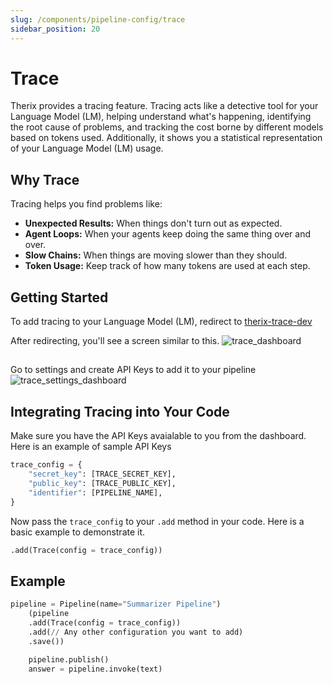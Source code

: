 ```yaml
---
slug: /components/pipeline-config/trace
sidebar_position: 20
---
```


# Trace

Therix provides a tracing feature. Tracing acts like a detective tool for your Language Model (LM), helping understand what's happening, identifying the root cause of problems, and tracking the cost borne by different models based on tokens used. Additionally, it shows you a statistical representation of your Language Model (LM) usage.

## Why Trace
Tracing helps you find problems like:

- **Unexpected Results:** When things don't turn out as expected.
- **Agent Loops:** When your agents keep doing the same thing over and over.
- **Slow Chains:** When things are moving slower than they should.
- **Token Usage:** Keep track of how many tokens are used at each step.

## Getting Started

To add tracing to your Language Model (LM), redirect to [therix-trace-dev](https://trace.dev.therix.ai)

After redirecting, you'll see a screen similar to this. ![trace_dashboard](screenshots\trace_dashboard.JPG)
##
Go to settings and create API Keys to add it to your pipeline ![trace_settings_dashboard](screenshots\trace_settings_dashboard.JPG)



## Integrating Tracing into Your Code
Make sure you have the API Keys avaialable to you from the dashboard.
Here is an example of sample API Keys

```python
trace_config = {
    "secret_key": [TRACE_SECRET_KEY],
    "public_key": [TRACE_PUBLIC_KEY],
    "identifier": [PIPELINE_NAME],
}
```
Now pass the ```trace_config``` to your ```.add``` method in your code. Here is a basic example to demonstrate it.
```python
.add(Trace(config = trace_config))
```

## Example 
```python
pipeline = Pipeline(name="Summarizer Pipeline")
    (pipeline
    .add(Trace(config = trace_config))
    .add(// Any other configuration you want to add)
    .save())

    pipeline.publish()
    answer = pipeline.invoke(text)
```



